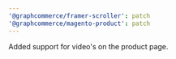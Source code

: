 ```yaml
---
'@graphcommerce/framer-scroller': patch
'@graphcommerce/magento-product': patch
---
```


Added support for video's on the product page.
